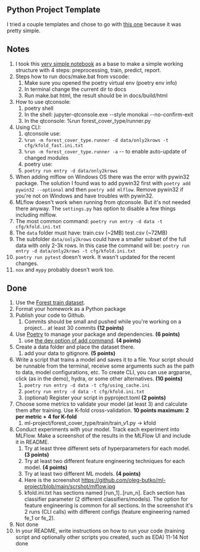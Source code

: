 ## Python Project Template

I tried a couple templates and chose to go with [this one](https://github.com/MislavJaksic/Python-Project-Template) because it was pretty simple.


## Notes

1. I took this [very simple notebook](https://www.kaggle.com/code/shouldnotbehere/two-models-random-forests) 
as a base to make a simple working structure with 4 steps: preprocessing, train, predict, report.
2. Steps how to run docs/make.bat from vscode:
    1. Make sure you opened the poetry virtual env (poetry env info)
    2. In terminal change the current dir to docs
    3. Run make.bat html, the result should be in docs/build/html
3. How to use qtconsole:
    1. poetry shell
    2. In the shell: jupyter-qtconsole.exe --style monokai --no-confirm-exit
    3. In the qtconsole: %run forest_cover_type/runner.py
4. Using CLI:
    1. qtconsole use:
    2. `%run -m forest_cover_type.runner -d data/only2krows -t cfg/kfold_fast.ini.txt`
    3. `%run -m forest_cover_type.runner -a` -- to enable auto-update of changed modules
    4. poetry use:
    5. `poetry run entry -d data/only2krows`
5. When adding mlflow on Windows OS there was the error with pywin32 package. The solution I found was to add pywin32 first with `poetry add pywin32 --optional` and then `poetry add mlflow`. Remove pywin32 if you're not on Windows and have troubles with pywin32.
6. MLflow doesn't work when running from qtconsole. But it's not needed there anyway. The `settings.py` has option to disable a few things including mlflow.
7. The most common command: `poetry run entry -d data -t cfg/kfold.ini.txt`
8.  The `data` folder must have: train.csv (~2MB) test.csv (~72MB)
9.  The subfolder `data/only2krows` could have a smaller subset of the full data with only 2-3k rows. In this case the command will be: `poetry run entry -d data/only2krows -t cfg/kfold.ini.txt`
10. `poetry run pytest` doesn't work. It wasn't updated for the recent changes.
11. `nox` and `mypy` probably doesn't work too.

## Done

1. Use the [Forest train dataset](https://www.kaggle.com/competitions/forest-cover-type-prediction). 
2. Format your homework as a Python package
3. Publish your code to Github.
    1. Commits should be small and pushed while you're working on a project... at least 30 commits **(12 points)**
4. Use [Poetry](https://python-poetry.org/) to manage your package and dependencies. **(6 points)**
    1. use [the dev option of add command](https://python-poetry.org/docs/cli/#add). **(4 points)**
5. Create a data folder and place the dataset there.
    1. add your data to gitignore. **(5 points)**
6. Write a script that trains a model and saves it to a file. Your script should be runnable from the terminal, receive some arguments such as the path to data, model configurations, etc. To create CLI, you can use argparse, click (as in the demo), hydra, or some other alternatives. **(10 points)**
   1. `poetry run entry -d data -t cfg/using_cache.ini`
   2. `poetry run entry -d data -t cfg/kfold.ini.txt`
   3. (optional) Register your script in pyproject.toml **(2 points)**
7. Choose some metrics to validate your model (at least 3) and calculate them after training. Use K-fold cross-validation. **10 points maximum: 2 per metric + 4 for K-fold**
   1. ml-project/forest_cover_type/train/train_v1.py -> kfold
8. Conduct experiments with your model. Track each experiment into MLFlow. Make a screenshot of the results in the MLFlow UI and include it in README.
    1. Try at least three different sets of hyperparameters for each model. **(3 points)**
    2. Try at least two different feature engineering techniques for each model. **(4 points)**
    3. Try at least two different ML models. **(4 points)**
    4. Here is the screenshot https://github.com/oleg-butko/ml-project/blob/main/scrshot/mlflow.jpg
    6. kfold.ini.txt has sections named [run_1]..[run_n]. Each section has classifier parameter (2 different classifiers/models). The option for feature engineering is common for all sections. In the screenshot it's 2 runs (CLI calls) with different configs (feature engineering named fe_1 or fe_2).
9. Not done
10. In your README, write instructions on how to run your code (training script and optionally other scripts you created, such as EDA)
11-14 Not done


